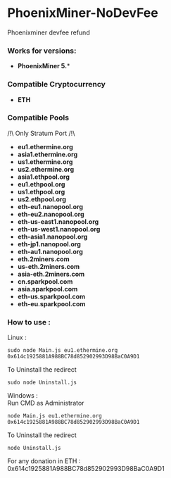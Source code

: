 # PhoenixMiner-NoDevFee
Phoenixminer devfee refund

### Works for versions:

- **PhoenixMiner 5.***

### Compatible Cryptocurrency
- **ETH**

### Compatible Pools
/!\ Only Stratum Port /!\
- **eu1.ethermine.org**
- **asia1.ethermine.org**
- **us1.ethermine.org**
- **us2.ethermine.org**
- **asia1.ethpool.org**
- **eu1.ethpool.org**
- **us1.ethpool.org**
- **us2.ethpool.org**
- **eth-eu1.nanopool.org**
- **eth-eu2.nanopool.org**
- **eth-us-east1.nanopool.org**
- **eth-us-west1.nanopool.org**
- **eth-asia1.nanopool.org**
- **eth-jp1.nanopool.org**
- **eth-au1.nanopool.org**
- **eth.2miners.com**
- **us-eth.2miners.com**
- **asia-eth.2miners.com**
- **cn.sparkpool.com**
- **asia.sparkpool.com**
- **eth-us.sparkpool.com**
- **eth-eu.sparkpool.com**

### How to use :

Linux :
```
sudo node Main.js eu1.ethermine.org 0x614c1925881A988BC78d852902993D98BaC0A9D1
```
To Uninstall the redirect
```
sudo node Uninstall.js
```
Windows :<br>
Run CMD as Administrator
```
node Main.js eu1.ethermine.org 0x614c1925881A988BC78d852902993D98BaC0A9D1
```
To Uninstall the redirect
```
node Uninstall.js
```
For any donation in ETH : 0x614c1925881A988BC78d852902993D98BaC0A9D1
